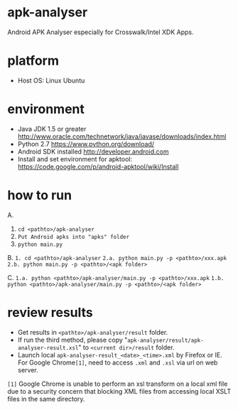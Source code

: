 # apk-analyser
Android APK Analyser especially for Crosswalk/Intel XDK Apps.

# platform
* Host OS: Linux Ubuntu

# environment
* Java JDK 1.5 or greater http://www.oracle.com/technetwork/java/javase/downloads/index.html
* Python 2.7 https://www.python.org/download/
* Android SDK installed http://developer.android.com
* Install and set environment for apktool: https://code.google.com/p/android-apktool/wiki/Install

# how to run
  A.
  1. `cd <pathto>/apk-analyser`
  2. `Put Android apks into "apks" folder`
  3. `python main.py`

  B.
  `1. cd <pathto>/apk-analyser`
  `2.a. python main.py -p <pathto>/xxx.apk`
  `2.b. python main.py -p <pathto>/<apk folder>`
	
  C.
  `1.a. python <pathto>/apk-analyser/main.py -p <pathto>/xxx.apk`
  `1.b. python <pathto>/apk-analyser/main.py -p <pathto>/<apk folder>`
	
# review results
* Get results in `<pathto>/apk-analyser/result` folder.
* If run the third method, please copy "`apk-analyser/result/apk-analyser-result.xsl`" to `<current dir>/result` folder.
* Launch local `apk-analyser-result_<date>_<time>.xml` by Firefox or IE. For Google Chrome`[1]`, need to access `.xml` and `.xsl` via url on web server.

`[1]` Google Chrome is unable to perform an xsl transform on a local xml file due to a security concern that blocking XML files from accessing local XSLT files in the same directory.

